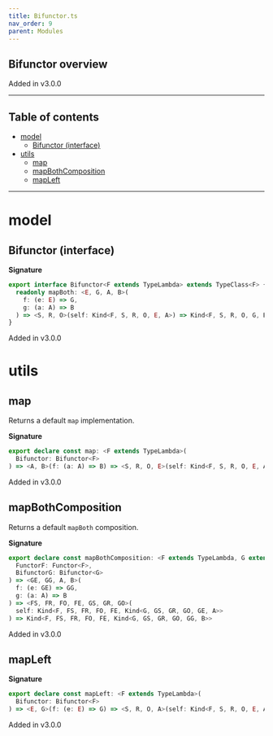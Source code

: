 ```yaml
---
title: Bifunctor.ts
nav_order: 9
parent: Modules
---
```


## Bifunctor overview

Added in v3.0.0

---

<h2 class="text-delta">Table of contents</h2>

- [model](#model)
  - [Bifunctor (interface)](#bifunctor-interface)
- [utils](#utils)
  - [map](#map)
  - [mapBothComposition](#mapbothcomposition)
  - [mapLeft](#mapleft)

---

# model

## Bifunctor (interface)

**Signature**

```ts
export interface Bifunctor<F extends TypeLambda> extends TypeClass<F> {
  readonly mapBoth: <E, G, A, B>(
    f: (e: E) => G,
    g: (a: A) => B
  ) => <S, R, O>(self: Kind<F, S, R, O, E, A>) => Kind<F, S, R, O, G, B>
}
```

Added in v3.0.0

# utils

## map

Returns a default `map` implementation.

**Signature**

```ts
export declare const map: <F extends TypeLambda>(
  Bifunctor: Bifunctor<F>
) => <A, B>(f: (a: A) => B) => <S, R, O, E>(self: Kind<F, S, R, O, E, A>) => Kind<F, S, R, O, E, B>
```

Added in v3.0.0

## mapBothComposition

Returns a default `mapBoth` composition.

**Signature**

```ts
export declare const mapBothComposition: <F extends TypeLambda, G extends TypeLambda>(
  FunctorF: Functor<F>,
  BifunctorG: Bifunctor<G>
) => <GE, GG, A, B>(
  f: (e: GE) => GG,
  g: (a: A) => B
) => <FS, FR, FO, FE, GS, GR, GO>(
  self: Kind<F, FS, FR, FO, FE, Kind<G, GS, GR, GO, GE, A>>
) => Kind<F, FS, FR, FO, FE, Kind<G, GS, GR, GO, GG, B>>
```

Added in v3.0.0

## mapLeft

**Signature**

```ts
export declare const mapLeft: <F extends TypeLambda>(
  Bifunctor: Bifunctor<F>
) => <E, G>(f: (e: E) => G) => <S, R, O, A>(self: Kind<F, S, R, O, E, A>) => Kind<F, S, R, O, G, A>
```

Added in v3.0.0
